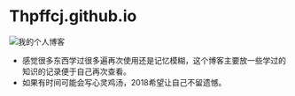 # Thpffcj.github.io

![我的个人博客](http://www.thpffcj.com)

- 感觉很多东西学过很多遍再次使用还是记忆模糊，这个博客主要放一些学过的知识的记录便于自己再次查看。
- 如果有时间可能会写心灵鸡汤，2018希望让自己不留遗憾。
